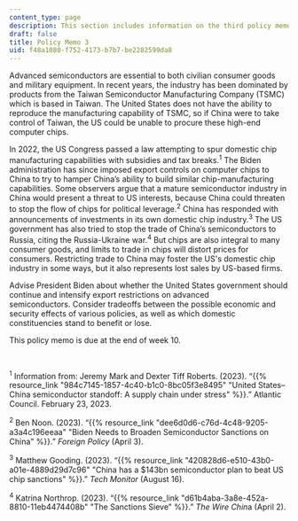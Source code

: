 ```yaml
---
content_type: page
description: This section includes information on the third policy memo.
draft: false
title: Policy Memo 3
uid: f48a1080-f752-4173-b7b7-be2282599da8
---
```

Advanced semiconductors are essential to both civilian consumer goods and military equipment. In recent years, the industry has been dominated by products from the Taiwan Semiconductor Manufacturing Company (TSMC) which is based in Taiwan. The United States does not have the ability to reproduce the manufacturing capability of TSMC, so if China were to take control of Taiwan, the US could be unable to procure these high-end computer chips.

In 2022, the US Congress passed a law attempting to spur domestic chip manufacturing capabilities with subsidies and tax breaks.<sup>1</sup> The Biden administration has since imposed export controls on computer chips to China to try to hamper China’s ability to build similar chip-manufacturing capabilities. Some observers argue that a mature semiconductor industry in China would present a threat to US interests, because China could threaten to stop the flow of chips for political leverage.<sup>2</sup> China has responded with announcements of investments in its own domestic chip industry.<sup>3</sup> The US government has also tried to stop the trade of China’s semiconductors to Russia, citing the Russia-Ukraine war.<sup>4</sup> But chips are also integral to many consumer goods, and limits to trade in chips will distort prices for consumers. Restricting trade to China may foster the US's domestic chip industry in some ways, but it also represents lost sales by US-based firms.

Advise President Biden about whether the United States government should continue and intensify export restrictions on advanced semiconductors. Consider tradeoffs between the possible economic and security effects of various policies, as well as which domestic constituencies stand to benefit or lose.

This policy memo is due at the end of week 10.

 

​<sup>1</sup> Information from: Jeremy Mark and Dexter Tiff Roberts. (2023). “{{% resource_link "984c7145-1857-4c40-b1c0-8bc05f3e8495" "United States–China semiconductor standoff: A supply chain under stress" %}}.” Atlantic Council. February 23, 2023.

​<sup>2</sup> Ben Noon. (2023). “{{% resource_link "dee6d0d6-c76d-4c48-9205-a3a4c196eeaa" "Biden Needs to Broaden Semiconductor Sanctions on China" %}}.” *Foreign Policy* (April 3).

​<sup>3</sup> Matthew Gooding. (2023). “{{% resource_link "420828d6-e510-43b0-a01e-4889d29d7c96" "China has a $143bn semiconductor plan to beat US chip sanctions" %}}.” *Tech Monitor* (August 16).

​<sup>4</sup> Katrina Northrop. (2023). “{{% resource_link "d61b4aba-3a8e-452a-8810-11eb4474408b" "The Sanctions Sieve" %}}.” *The Wire Chin*a (April 2).